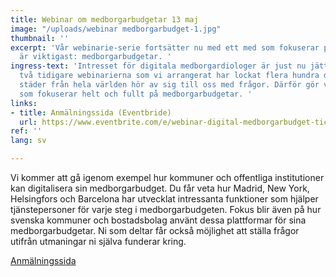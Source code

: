 ```yaml
---
title: Webinar om medborgarbudgetar 13 maj
image: "/uploads/webinar medborgarbudget-1.jpg"
thumbnail: ''
excerpt: 'Vår webinarie-serie fortsätter nu med ett med som fokuserar på det vi tycker
  är viktigast: medborgarbudgetar. '
ingress-text: 'Intresset för digitala medborgardiologer är just nu jättestort. De
  två tidigare webinarierna som vi arrangerat har lockat flera hundra deltagare och
  städer från hela världen hör av sig till oss med frågor. Därför gör vi ett webinar
  som fokuserar helt och fullt på medborgarbudgetar. '
links:
- title: Anmälningssida (Eventbride)
  url: https://www.eventbrite.com/e/webinar-digital-medborgarbudget-tickets-103318173438
ref: ''
lang: sv

---
```

Vi kommer att gå igenom exempel  hur kommuner och offentliga institutioner kan digitalisera sin medborgarbudget. Du får veta hur Madrid, New York, Helsingfors och Barcelona har utvecklat intressanta funktioner som hjälper tjänstepersoner för varje steg i medborgarbudgeten. Fokus blir även på hur svenska kommuner och bostadsbolag använt dessa plattformar för sina medborgarbudgetar. Ni som deltar får också möjlighet att ställa frågor utifrån utmaningar ni själva funderar kring.

[Anmälningssida](https://www.eventbrite.com/e/webinar-digital-medborgarbudget-tickets-103318173438 "Anmälningssida")
